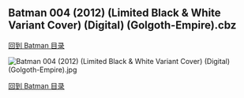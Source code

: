 ## Batman 004 (2012) (Limited Black & White Variant Cover) (Digital) (Golgoth-Empire).cbz


[回到 Batman 目录](https://github.com/alicewish/markdown/blob/master/series/Batman.md)


![Batman 004 (2012) (Limited Black & White Variant Cover) (Digital) (Golgoth-Empire).jpg](https://wx1.sinaimg.cn/large/6a9fdecagy1fq32p27z6dj20zk1imgwn.jpg)

[回到 Batman 目录](https://github.com/alicewish/markdown/blob/master/series/Batman.md)

